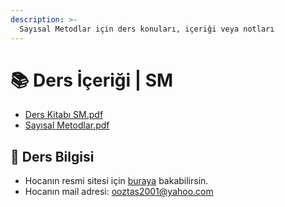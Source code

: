 ```yaml
---
description: >-
  Sayısal Metodlar için ders konuları, içeriği veya notları
---
```


# 📚 Ders İçeriği \| SM

<!--YPackage.YGitbookIntegration-tarafından-otomatik-oluşturulmuştur-->

- [Ders Kitabı SM.pdf](Ders%20Kitab%C4%B1%20SM.pdf)
- [Sayısal Metodlar.pdf](Say%C4%B1sal%20Metodlar.pdf)

<!--YPackage.YGitbookIntegration-tarafından-otomatik-oluşturulmuştur-->

## 🔸 Ders Bilgisi

- Hocanın resmi sitesi için [buraya][OguzhanOztas] bakabilirsin.
- Hocanın mail adresi: [ooztas2001@yahoo.com][Oguzhan Hoca - Mail]

<!-- Dinamik Bağlantılar -->

[OguzhanOztas]: http://oguzhanoztas.com/index.htm
[Oguzhan Hoca - Mail]: mailto::ooztas2001@yahoo.com
